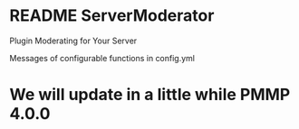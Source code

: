 # README ServerModerator
Plugin Moderating for Your Server


Messages of configurable functions in config.yml

# We will update in a little while PMMP 4.0.0
